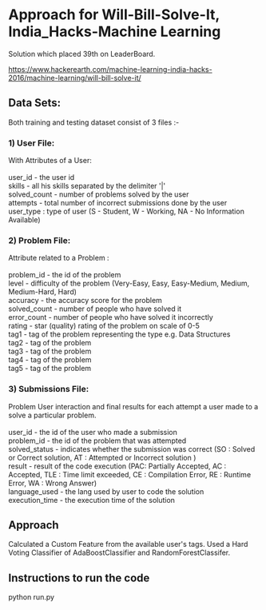 # Approach for Will-Bill-Solve-It, India_Hacks-Machine Learning
Solution which placed 39th on LeaderBoard.

https://www.hackerearth.com/machine-learning-india-hacks-2016/machine-learning/will-bill-solve-it/

## Data Sets:
Both training and testing dataset consist of 3 files :-

### 1) User File:  
With Attributes of a User:<br />
<br />
user_id - the user id <br />
skills - all his skills separated by the delimiter '|' <br />
solved_count - number of problems solved by the user <br />
attempts - total number of incorrect submissions done by the user <br />
user_type : type of user (S - Student, W - Working, NA - No Information Available)<br />
  
### 2) Problem File:
Attribute related to a Problem : <br />
<br />
problem_id - the id of the problem<br />
level - difficulty of the problem (Very-Easy, Easy, Easy-Medium, Medium, Medium-Hard, Hard)<br />
accuracy - the accuracy score for the problem<br />
solved_count - number of people who have solved it<br />
error_count - number of people who have solved it incorrectly<br />
rating - star (quality) rating of the problem on scale of 0-5<br />
tag1 - tag of the problem representing the type e.g. Data Structures<br />
tag2 - tag of the problem<br />
tag3 - tag of the problem<br />
tag4 - tag of the problem<br />
tag5 - tag of the problem<br />
  
### 3) Submissions File:
Problem User interaction and final results for each attempt a user made to a solve a particular problem.<br />
<br />
user_id - the id of the user who made a submission<br />
problem_id - the id of the problem that was attempted<br />
solved_status - indicates whether the submission was correct (SO : Solved or Correct solution, AT : Attempted or Incorrect solution )<br />
result - result of the code execution (PAC: Partially Accepted, AC : Accepted, TLE : Time limit exceeded, CE : Compilation Error, RE : Runtime Error, WA : Wrong Answer)<br />
language_used - the lang used by user to code the solution <br />
execution_time - the execution time of the solution<br />

## Approach
Calculated a Custom Feature from the available user's tags.
Used a Hard Voting Classifier of AdaBoostClassifier and RandomForestClassifer.

## Instructions to run the code ###

python run.py


